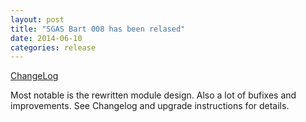 ```yaml
---
layout: post
title: "SGAS Bart 008 has been relased"
date: 2014-06-10
categories: release
---
```

[ChangeLog](https://github.com/sgas/bart/blob/bart-008/ChangeLog)

Most notable is the rewritten module design. Also a lot of bufixes and
improvements.  See Changelog and upgrade instructions for details.

